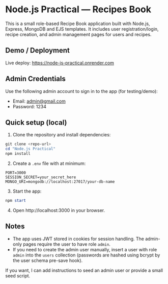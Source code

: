 # Node.js Practical — Recipes Book

This is a small role-based Recipe Book application built with Node.js, Express, MongoDB and EJS templates. It includes user registration/login, recipe creation, and admin management pages for users and recipes.

## Demo / Deployment

Live deploy: https://node-js-practical.onrender.com

## Admin Credentials

Use the following admin account to sign in to the app (for testing/demo):

- Email: admin@gmail.com
- Password: 1234

## Quick setup (local)

1. Clone the repository and install dependencies:

```powershell
git clone <repo-url>
cd "Node.js Practical"
npm install
```

2. Create a `.env` file with at minimum:

```
PORT=3000
SESSION_SECRET=your_secret_here
MONGO_URI=mongodb://localhost:27017/your-db-name
```

3. Start the app:

```powershell
npm start
```

4. Open http://localhost:3000 in your browser.

## Notes

- The app uses JWT stored in cookies for session handling. The admin-only pages require the user to have role `admin`.
- If you need to create the admin user manually, insert a user with role `admin` into the `users` collection (passwords are hashed using bcrypt by the user schema pre-save hook).

If you want, I can add instructions to seed an admin user or provide a small seed script.